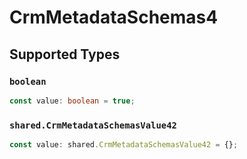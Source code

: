 # CrmMetadataSchemas4


## Supported Types

### `boolean`

```typescript
const value: boolean = true;
```

### `shared.CrmMetadataSchemasValue42`

```typescript
const value: shared.CrmMetadataSchemasValue42 = {};
```

